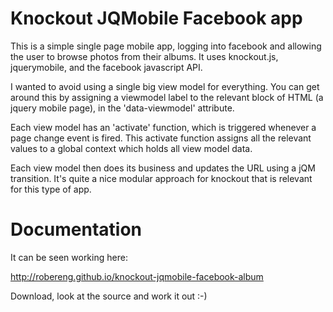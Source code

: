 Knockout JQMobile Facebook app
=====

This is a simple single page mobile app, logging into facebook and allowing the user to browse photos from their albums. It uses knockout.js, jquerymobile, and the facebook javascript API.

I wanted to avoid using a single big view model for everything. You can get around this by assigning a viewmodel label to the relevant block of HTML (a jquery mobile page), in the 'data-viewmodel' attribute.

Each view model has an 'activate' function, which is triggered whenever a page change event is fired.  This activate function assigns all the relevant values to a global context which holds all view model data.

Each view model then does its business and updates the URL using a jQM transition. It's quite a nice modular approach for knockout that is relevant for this type of app.

Documentation
=====

It can be seen working here:

http://robereng.github.io/knockout-jqmobile-facebook-album

Download, look at the source and work it out :-)